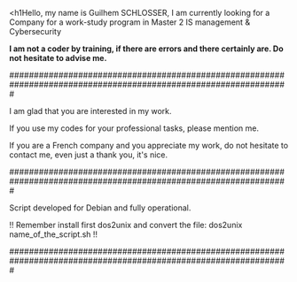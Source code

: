 <h1Hello, my name is Guilhem SCHLOSSER, I am currently looking for a Company for a work-study program in Master 2 IS management & Cybersecurity</h1>

__I am not a coder by training, if there are errors and there certainly are. Do not hesitate to advise me.__

#################################################################################################################

I am glad that you are interested in my work.

If you use my codes for your professional tasks, please mention me.

If you are a French company and you appreciate my work, do not hesitate to contact me, even just a thank you, it's nice.

#################################################################################################################

Script developed for Debian and fully operational.

!! Remember install first dos2unix and convert the file: dos2unix name_of_the_script.sh !!

#################################################################################################################
